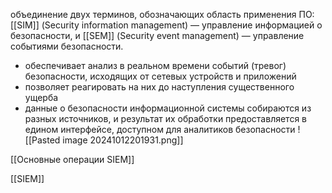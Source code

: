 объединение двух терминов, обозначающих область применения ПО: [[SIM]] (Security information management) — управление информацией о безопасности, и [[SEM]] (Security event management) — управление событиями безопасности.

- обеспечивает анализ в реальном времени событий (тревог) безопасности, исходящих от сетевых устройств и приложений
- позволяет реагировать на них до наступления существенного ущерба
- данные о безопасности информационной системы собираются из разных источников, и результат их обработки предоставляется в едином интерфейсе, доступном для аналитиков безопасности
![[Pasted image 20241012201931.png]]

[[Основные операции SIEM]]

[[SIEM]]

